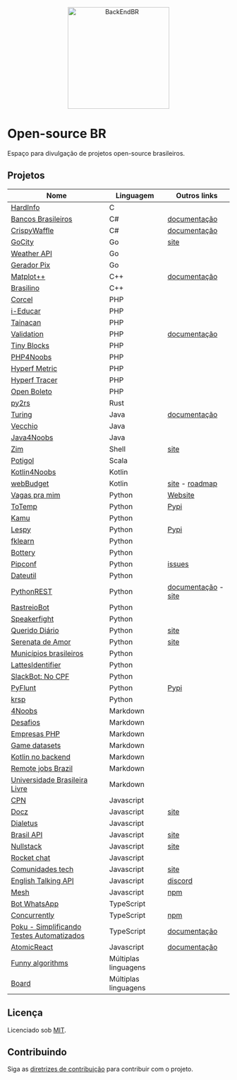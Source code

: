 <!--suppress HtmlDeprecatedAttribute -->

<p align="center">
  <img src="https://avatars3.githubusercontent.com/u/30732658?v=4&s=200.jpg" alt="BackEndBR" width="230" />
</p>

# Open-source BR

Espaço para divulgação de projetos open-source brasileiros.

<div id='projects'></div>

## Projetos

| Nome                                                                                         | Linguagem            | Outros links                                                                                                        |
|----------------------------------------------------------------------------------------------|----------------------|---------------------------------------------------------------------------------------------------------------------|
| [HardInfo](https://github.com/lpereira/hardinfo)                                             | C                    |                                                                                                                     |
| [Bancos Brasileiros](https://github.com/GuiBranco/BancosBrasileiros)                         | C#                   | [documentação](https://guibranco.github.io/BancosBrasileiros)                                                       |
| [CrispyWaffle](https://github.com/GuiBranco/CrispyWaffle)                                    | C#                   | [documentação](https://guibranco.github.io/CrispyWaffle)                                                            |
| [GoCity](https://github.com/rodrigo-brito/gocity)                                            | Go                   | [site](https://go-city.github.io/#/github.com/rodrigo-brito/gocity)                                                 |
| [Weather API](https://github.com/robertoduessmann/weather-api)                               | Go                   |                                                                                                                     |
| [Gerador Pix](https://github.com/souzawagner/gopix)                                          | Go                   |                                                                                                                     |
| [Matplot++](https://github.com/alandefreitas/matplotplusplus)                                | C++                  | [documentação](https://alandefreitas.github.io/matplotplusplus)                                                     |
| [Brasilino](https://github.com/OtacilioN/Brasilino)                                          | C++                  |                                                                                                                     |
| [Corcel](https://github.com/corcel/corcel)                                                   | PHP                  |                                                                                                                     |
| [i-Educar](https://github.com/portabilis/i-educar)                                           | PHP                  |                                                                                                                     |
| [Tainacan](https://github.com/tainacan/tainacan)                                             | PHP                  |                                                                                                                     |
| [Validation](https://github.com/Respect/Validation)                                          | PHP                  | [documentação](https://respect-validation.readthedocs.io/en/latest)                                                 |
| [Tiny Blocks](https://github.com/tiny-blocks)                                                | PHP                  |                                                                                                                     |
| [PHP4Noobs](https://github.com/DanielHe4rt/php4noobs)                                        | PHP                  |                                                                                                                     |
| [Hyperf Metric](https://github.com/opencodeco/hyperf-metric)                                 | PHP                  |                                                                                                                     |
| [Hyperf Tracer](https://github.com/opencodeco/hyperf-tracer)                                 | PHP                  |                                                                                                                     |
| [Open Boleto](https://github.com/openboleto/openboleto)                                      | PHP                  |
| [py2rs](https://github.com/rochacbruno/py2rs)                                                | Rust                 |                                                                                                                     |
| [Turing](https://github.com/openturing/turing)                                               | Java                 | [documentação](https://openviglet.github.io/turing)                                                                 |
| [Vecchio](https://github.com/openviglet/vecchio)                                             | Java                 |                                                                                                                     |
| [Java4Noobs](https://github.com/paulorievrs/java4noobs)                                      | Java                 |                                                                                                                     |
| [Zim](https://github.com/zimfw/zimfw)                                                        | Shell                | [site](https://zimfw.sh)                                                                                            |
| [Potigol](https://github.com/potigol/potigol)                                                | Scala                |                                                                                                                     |
| [Kotlin4Noobs](https://github.com/gustavofreze/kotlin4noobs)                                 | Kotlin               |                                                                                                                     |
| [webBudget](https://github.com/web-budget)                                                   | Kotlin               | [site](https://webbudget.com.br/) - [roadmap](https://github.com/orgs/web-budget/projects/3)                        |
| [Vagas pra mim](https://github.com/douglasdcm/search-jobs)                                   | Python               | [Website](https://vagaspramim.onrender.com)                                                                         |
| [ToTemp](https://github.com/eddyyxxyy/ToTemp)                                                | Python               | [Pypi](https://pypi.org/project/totemp/)                                                                            |
| [Kamu](https://github.com/ayr-ton/kamu)                                                      | Python               |                                                                                                                     |
| [Lespy](https://github.com/natanfeitosa/lespy)                                               | Python               | [Pypi](https://pypi.org/project/Lespy/)                                                                             |
| [fklearn](https://github.com/nubank/fklearn)                                                 | Python               |                                                                                                                     |
| [Bottery](https://github.com/rougeth/bottery)                                                | Python               |                                                                                                                     |
| [Pipconf](https://github.com/jjpaulo2/pipconf)                                               | Python               | [issues](https://github.com/jjpaulo2/pipconf/issues)                                                                |
| [Dateutil](https://github.com/dateutil/dateutil)                                             | Python               |                                                                                                                     |
| [PythonREST](https://github.com/seven-technologies-cloud/pythonrest)                         | Python               | [documentação](https://readthedocs.org/projects/pythonrest) - [site](https://pythonrest.seventechnologies.cloud/pt) |
| [RastreioBot](https://github.com/GabrielRF/RastreioBot)                                      | Python               |                                                                                                                     |
| [Speakerfight](https://github.com/luanfonceca/speakerfight)                                  | Python               |                                                                                                                     |
| [Querido Diário](https://github.com/okfn-brasil/querido-diario)                              | Python               | [site](https://queridodiario.ok.org.br)                                                                             |
| [Serenata de Amor](https://github.com/okfn-brasil/serenata-de-amor)                          | Python               | [site](https://serenata.ai)                                                                                         |
| [Municípios brasileiros](https://github.com/kelvins/Municipios-Brasileiros)                  | Python               |                                                                                                                     |
| [LattesIdentifier](https://github.com/gogoncalves/lattes-identifier-service)                 | Python               |                                                                                                                     |
| [SlackBot: No CPF](https://github.com/marcieltorres/slack-bot-no-cpf)                        | Python               |                                                                                                                     |
| [PyFlunt](https://github.com/fazedordecodigo/pyflunt)                                        | Python               | [Pypi](https://pypi.org/project/flunt/)                                                                             |
| [krsp](https://github.com/lucasnuic/krsp)                                                    | Python               |
| [4Noobs](https://github.com/he4rt/4noobs)                                                    | Markdown             |                                                                                                                     |
| [Desafios](https://github.com/backend-br/desafios)                                           | Markdown             |                                                                                                                     |
| [Empresas PHP](https://github.com/DanielHe4rt/empresas-php)                                  | Markdown             |                                                                                                                     |
| [Game datasets](https://github.com/leomaurodesenv/game-datasets)                             | Markdown             |                                                                                                                     |
| [Kotlin no backend](https://github.com/kotlin-br/kotlin-no-backend)                          | Markdown             |                                                                                                                     |
| [Remote jobs Brazil](https://github.com/lerrua/remote-jobs-brazil)                           | Markdown             |                                                                                                                     |
| [Universidade Brasileira Livre](https://github.com/Universidade-Livre/ciencia-da-computacao) | Markdown             |                                                                                                                     |
| [CPN](https://github.com/vgeruso/cpn)                                                        | Javascript           |                                                                                                                     |
| [Docz](https://github.com/doczjs/docz)                                                       | Javascript           | [site](https://www.docz.site)                                                                                       |
| [Dialetus](https://github.com/dialetus/dialetus-service)                                     | Javascript           |                                                                                                                     |
| [Brasil API](https://github.com/BrasilAPI/BrasilAPI)                                         | Javascript           | [site](https://brasilapi.com.br)                                                                                    |
| [Nullstack](https://github.com/nullstack/nullstack.github.io)                                | Javascript           | [site](https://nullstack.app)                                                                                       |
| [Rocket chat](https://github.com/RocketChat/Rocket.Chat)                                     | Javascript           |                                                                                                                     |
| [Comunidades tech](https://github.com/impulsoteam/comunidadestech)                           | Javascript           | [site](https://comunidades.tech)                                                                                    |
| [English Talking API](https://github.com/barbosamaatheus/english-talking-api)                | Javascript           | [discord](https://discord.gg/XTrKQ8w)                                                                               |
| [Mesh](https://github.com/ionited/mesh)                                                      | Javascript           | [npm](https://www.npmjs.com/package/@ionited/mesh)                                                                  |
| [Bot WhatsApp](https://github.com/caioagiani/whatsapp-bot)                                   | TypeScript           |                                                                                                                     |
| [Concurrently](https://github.com/open-cli-tools/concurrently)                               | TypeScript           | [npm](https://www.npmjs.com/package/concurrently)                                                                   |
| [Poku - Simplificando Testes Automatizados](https://github.com/wellwelwel/poku)              | TypeScript           | [documentação](https://poku.io/docs)                                                                                |
| [AtomicReact](https://github.com/AtomicReact/AtomicReact)                                    | Javascript           | [documentação](https://atomicreact.js.org)                                                                          |
| [Funny algorithms](https://github.com/ReciHub/FunnyAlgorithms)                               | Múltiplas linguagens |
| [Board](https://github.com/lucasnuic/board)                                                  | Múltiplas linguagens |

<div id='license'></div>

## Licença

Licenciado sob [MIT](LICENSE).

<div id='contributing'></div>

## Contribuindo

Siga as [diretrizes de contribuição](CONTRIBUTING.md) para contribuir com o projeto.
